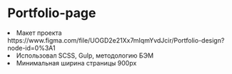 # Portfolio-page

<li>Макет проекта https://www.figma.com/file/UOGD2e21Xx7mIqmYvdJcir/Portfolio-design?node-id=0%3A1
<li>Использовал SCSS, Gulp, методологию БЭМ
<li>Минимальная ширина страницы 900px
